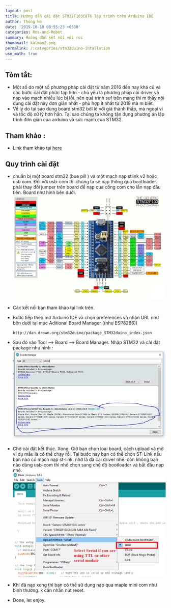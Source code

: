 ```yaml
---
layout: post
title: Hướng dẫn cài đặt STM32F103C8T6 lập trình trên Arduino IDE
author: Thong Ho
date: '2019-10-10 08:55:23 +0530'
categories: Ros-and-Robot
summary: Hướng dẫn kết nối với ros
thumbnail: kalman2.png
permalink: /:categories/stm32duino-intallation
use_math: true
---
```


## Tóm tắt:
- Một số do một số phương pháp cài đặt từ năm 2016 đến nay khá cũ và các bước cài đặt phức tạp hơn - chủ yếu là phương pháp cài driver và nạp vào mạch nhiều lúc bị lỗi. nên quá trình suf trên mạng thì m thấy nội dung cài đặt này đơn giản nhất - phù hợp ít nhất từ 2019 mà m biết.
- Về lý do tại sao dùng board stm32 bởi lẽ với giá thành thấp, mà ngoại vi và tốc độ xử lý hơn hẳn. Tại sao chúng ta không tận dụng phương án lập trình đơn giản của arduino và sức mạnh của STM32. 
## Tham khảo :
- Link tham khảo tại [here](https://maker.pro/arduino/tutorial/how-to-program-the-stm32-blue-pill-with-arduino-ide)

## Quy trình cài đặt
- chuẩn bị một board stm32 (bue pill ) và một mạch nạp stlink v2 hoặc usb com. Đối với usb-com thì chúng ta sẽ nạp thông qua bootloader. phải thay đổi jumper trên board để nạp qua cổng com cho lần nạp đầu tiên. Board như hình bên dưới. 
    ![STM32 PINOUT](/assets/img/robots/stm32/stm32_pinout.png)

- Các kết nối bạn tham khảo tại link trên. 
 
- Bước tiếp theo mở Arduino IDE và chọn preferences và nhận URL như bên dưới tại mục Aditional Board Manager ((như ESP8266))
    ```
    http://dan.drown.org/stm32duino/package_STM32duino_index.json
    ```
- Sau đó vào Tool --> Board --> Board Manager. Nhập STM32 và cài đặt package như hình :
    ![Cài đặt package cho stm32](/assets/img/robots/stm32/board-manager.JPG)

- Chờ cài đặt kết thúc. Xong. Giờ bạn chọn loại board, cách upload và mở ví dụ mẫu là có thể chạy rồi. Tại bước này bạn có thể chọn ST-Link nếu bạn nào có mạch nạp st-link. nhớ là đã cài driver nhé. còn không bạn nào dùng usb-com thì nhớ chọn sang chế độ bootloader và bắt đầu nạp nhé.
    ![Lựa chọn board và phương thức nạp](/assets/img/robots/stm32/choosing.png)
- Khi đã nạp xong thì bạn có thể sử dụng nạp qua maple mini com như bình thường. k cần nhấn nút reset.
- Done, let enjoy. 
